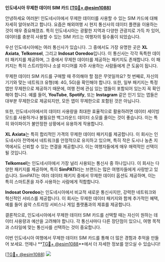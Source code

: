 **인도네시아 무제한 데이터 SIM 카드 [[TG💪+ @esim1088](https://t.me/s/esim1088)]**

안녕하세요 여러분! 인도네시아에서 무제한 데이터를 사용할 수 있는 SIM 카드에 대해 자세히 알아보려고 합니다. 요즘은 해외여행 시 현지 통신사의 데이터 플랜을 이용하는 것이 매우 중요해졌죠. 특히 인도네시아는 광활한 지역과 다양한 관광지로 가득 차 있어, 데이터를 충분히 사용할 수 있는 SIM 카드는 여행자의 필수품이 되었습니다.

우선 인도네시아에는 여러 통신사가 있습니다. 그 중에서도 가장 유명한 곳은 **XL Axiata**, **Telkomsel**, 그리고 **Indosat Ooredoo**입니다. 이 통신사는 각각 독특한 데이터 패키지를 제공하며, 그 중에서 무제한 데이터를 제공하는 패키지도 존재합니다. 이 패키지는 특히 스트리밍이나 소셜 미디어를 자주 사용하는 사람들에게 큰 도움이 됩니다.

무제한 데이터 SIM 카드를 구매할 때 주의해야 할 점은 무엇일까요? 첫 번째로, 자신의 기기와 맞는 네트워크 유형(예: 4G, 5G)을 확인해야 합니다. 또한, 일부 패키지는 특정 앱만 무제한으로 제공하기 때문에, 여행 전에 관심 있는 앱들이 포함되어 있는지 꼭 확인해야 합니다. 예를 들어, **YouTube**, **Spotify**, 또는 **Instagram** 같은 인기 있는 앱들은 대부분 무제한으로 제공되지만, 모든 앱이 무제한으로 포함된 것은 아닙니다.

또한, 인도네시아에서의 데이터 사용량을 최대한 효율적으로 활용하려면 데이터 세이빙 모드를 사용하거나 불필요한 백그라운드 데이터 소모를 줄이는 것이 좋습니다. 이는 특히 와이파이가 불안정한 상황에서 유용하게 작용합니다.

**XL Axiata**는 특히 합리적인 가격의 무제한 데이터 패키지를 제공합니다. 이 회사는 인도네시아 전역에서 네트워크를 안정적으로 유지하고 있으며, 특히 작은 도시나 농촌 지역에서도 신뢰할 수 있는 연결을 제공합니다. 이는 여행자들에게 매우 매력적인 선택이 될 것입니다.

**Telkomsel**는 인도네시아에서 가장 널리 사용되는 통신사 중 하나입니다. 이 회사는 다양한 패키지를 제공하며, 특히 **SimPATI**라는 브랜드는 많은 여행자들에게 사랑받고 있습니다. SimPATI는 여러 데이터 패키지 중에서 무제한 데이터 옵션도 제공하며, 이는 특히 스마트폰을 자주 사용하는 사람에게 적합합니다.

**Indosat Ooredoo**는 인도네시아에서 비교적 새로운 통신사지만, 강력한 네트워크와 혁신적인 서비스를 제공합니다. 이 회사는 무제한 데이터 패키지와 함께 추가적인 혜택, 예를 들어 음악 스트리밍 서비스나 게임 플랫폼과의 제휴를 제공합니다.

결론적으로, 인도네시아에서 무제한 데이터 SIM 카드를 선택할 때는 자신이 원하는 데이터 사용량과 예산을 고려해야 합니다. 각 통신사마다 다른 장단점이 있으니, 여행 목적과 스타일에 맞는 통신사를 선택하는 것이 중요합니다.

이번 인도네시아 여행에서 무제한 데이터 SIM 카드를 통해 더 많은 경험과 추억을 만들어 보세요. 언제나 **[TG💪+ @esim1088](https://t.me/s/esim1088)**에서 더 자세한 정보를 얻으실 수 있습니다!

[[TG💪+ @esim1088](https://t.me/s/esim1088)] ![](https://i.postimg.cc/Y0z9fWf4/image.png)